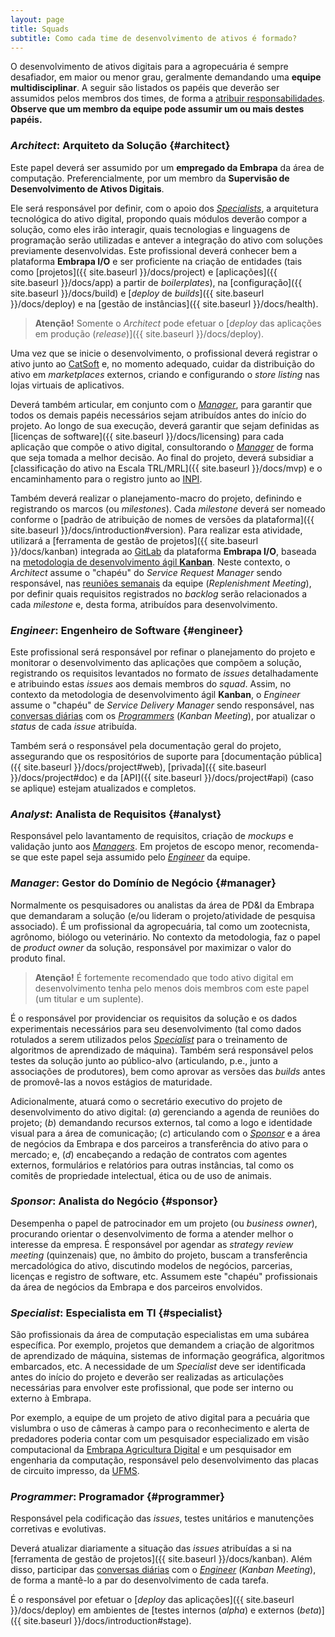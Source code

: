 ```yaml
---
layout: page
title: Squads
subtitle: Como cada time de desenvolvimento de ativos é formado?
---
```


O desenvolvimento de ativos digitais para a agropecuária é sempre desafiador, em maior ou menor grau, geralmente demandando uma **equipe multidisciplinar**. A seguir são listados os papéis que deverão ser assumidos pelos membros dos times, de forma a <u>atribuir responsabilidades</u>. **Observe que um membro da equipe pode assumir um ou mais destes papéis.**

### _Architect_: Arquiteto da Solução {#architect}

Este papel deverá ser assumido por um **empregado da Embrapa** da área de computação. Preferencialmente, por um membro da **Supervisão de Desenvolvimento de Ativos Digitais**.

Ele será responsável por definir, com o apoio dos [_Specialists_](#specialist), a arquitetura tecnológica do ativo digital, propondo quais módulos deverão compor a solução, como eles irão interagir, quais tecnologias e linguagens de programação serão utilizadas e antever a integração do ativo com soluções previamente desenvolvidas. Este profissional deverá conhecer bem a plataforma **Embrapa I/O** e ser proficiente na criação de entidades (tais como [projetos]({{ site.baseurl }}/docs/project) e [aplicações]({{ site.baseurl }}/docs/app) a partir de _boilerplates_), na [configuração]({{ site.baseurl }}/docs/build) e [_deploy_ de _builds_]({{ site.baseurl }}/docs/deploy) e na [gestão de instâncias]({{ site.baseurl }}/docs/health).

> **Atenção!** Somente o _Architect_ pode efetuar o [_deploy_ das aplicações em produção (_release_)]({{ site.baseurl }}/docs/deploy).

Uma vez que se inicie o desenvolvimento, o profissional deverá registrar o ativo junto ao [CatSoft](https://sistemas.sede.embrapa.br/catsoft/) e, no momento adequado, cuidar da distribuição do ativo em _marketplaces_ externos, criando e configurando o _store listing_ nas lojas virtuais de aplicativos.

Deverá também articular, em conjunto com o [_Manager_](#manager), para garantir que todos os demais papéis necessários sejam atribuídos antes do início do projeto. Ao longo de sua execução, deverá garantir que sejam definidas as [licenças de software]({{ site.baseurl }}/docs/licensing) para cada aplicação que compõe o ativo digital, consultorando o [_Manager_](#manager) de forma que seja tomada a melhor decisão. Ao final do projeto, deverá subsidiar a [classificação do ativo na Escala TRL/MRL]({{ site.baseurl }}/docs/mvp) e o encaminhamento para o registro junto ao [INPI](https://www.gov.br/inpi/pt-br).

Também deverá realizar o planejamento-macro do projeto, definindo e registrando os marcos (ou _milestones_). Cada _milestone_ deverá ser nomeado conforme o [padrão de atribuição de nomes de versões da plataforma]({{ site.baseurl }}/docs/introduction#version). Para realizar esta atividade, utilizará a [ferramenta de gestão de projetos]({{ site.baseurl }}/docs/kanban) integrada ao [GitLab](https://git.embrapa.br) da plataforma **Embrapa I/O**, baseada na [metodologia de desenvolvimento ágil **Kanban**](https://thomazribas.com/agile/kanban). Neste contexto, o _Architect_ assume o "chapéu" do _Service Request Manager_ sendo responsável, nas <u>reuniões semanais</u> da equipe (_Replenishment Meeting_), por definir quais requisitos registrados no _backlog_ serão relacionados a cada _milestone_ e, desta forma, atribuídos para desenvolvimento.

### _Engineer_: Engenheiro de Software {#engineer}

Este profissional será responsável por refinar o planejamento do projeto e monitorar o desenvolvimento das aplicações que compõem a solução, registrando os requisitos levantados no formato de _issues_ detalhadamente e atribuindo estas _issues_ aos demais membros do _squad_. Assim, no contexto da metodologia de desenvolvimento ágil **Kanban**, o _Engineer_ assume o "chapéu" de _Service Delivery Manager_ sendo responsável, nas <u>conversas diárias</u> com os [_Programmers_](#programmer) (_Kanban Meeting_), por atualizar o _status_ de cada _issue_ atribuída.

Também será o responsável pela documentação geral do projeto, assegurando que os respositórios de suporte para [documentação pública]({{ site.baseurl }}/docs/project#web), [privada]({{ site.baseurl }}/docs/project#doc) e da [API]({{ site.baseurl }}/docs/project#api) (caso se aplique) estejam atualizados e completos.

### _Analyst_: Analista de Requisitos {#analyst}

Responsável pelo lavantamento de requisitos, criação de _mockups_ e validação junto aos [_Managers_](#manager). Em projetos de escopo menor, recomenda-se que este papel seja assumido pelo [_Engineer_](#engineer) da equipe.

### _Manager_: Gestor do Domínio de Negócio {#manager}

Normalmente os pesquisadores ou analistas da área de PD&I da Embrapa que demandaram a solução (e/ou lideram o projeto/atividade de pesquisa associado). É um profissional da agropecuária, tal como um zootecnista, agrônomo, biólogo ou veterinário. No contexto da metodologia, faz o papel de _product owner_ da solução, responsável por maximizar o valor do produto final.

> **Atenção!** É fortemente recomendado que todo ativo digital em desenvolvimento tenha pelo menos dois membros com este papel (um titular e um suplente).

É o responsável por providenciar os requisitos da solução e os dados experimentais necessários para seu desenvolvimento (tal como dados rotulados a serem utilizados pelos [_Specialist_](#specialist) para o treinamento de algoritmos de aprendizado de máquina). Também será responsável pelos testes da solução junto ao público-alvo (articulando, p.e., junto a associações de produtores), bem como aprovar as versões das _builds_ antes de promovê-las a novos estágios de maturidade.

Adicionalmente, atuará como o secretário executivo do projeto de desenvolvimento do ativo digital: (_a_) gerenciando a agenda de reuniões do projeto; (_b_) demandando recursos externos, tal como a logo e identidade visual para a área de comunicação; (_c_) articulando com o [_Sponsor_](#sponsor) e a área de negócios da Embrapa e dos parceiros a transferência do ativo para o mercado; e, (_d_) encabeçando a redação de contratos com agentes externos, formulários e relatórios para outras instâncias, tal como os comitês de propriedade intelectual, ética ou de uso de animais.

### _Sponsor_: Analista do Negócio {#sponsor}

Desempenha o papel de patrocinador em um projeto (ou _business owner_), procurando orientar o desenvolvimento de forma a atender melhor o interesse da empresa. É responsável por agendar as _strategy review meeting_ (quinzenais) que, no âmbito do projeto, buscam a transferência mercadológica do ativo, discutindo modelos de negócios, parcerias, licenças e registro de software, etc. Assumem este "chapéu" profissionais da área de negócios da Embrapa e dos parceiros envolvidos.

### _Specialist_: Especialista em TI {#specialist}

São profissionais da área de computação especialistas em uma subárea específica. Por exemplo, projetos que demandem a criação de algoritmos de aprendizado de máquina, sistemas de informação geográfica, algoritmos embarcados, etc. A necessidade de um _Specialist_ deve ser identificada antes do início do projeto e deverão ser realizadas as articulações necessárias para envolver este profissional, que pode ser interno ou externo à Embrapa.

Por exemplo, a equipe de um projeto de ativo digital para a pecuária que vislumbra o uso de câmeras à campo para o reconhecimento e alerta de predadores poderia contar com um pesquisador especializado em visão computacional da [Embrapa Agricultura Digital](https://www.embrapa.br/agricultura-digital) e um pesquisador em engenharia da computação, responsável pelo desenvolvimento das placas de circuito impresso, da [UFMS](https://www.ufms.br/).

### _Programmer_: Programador {#programmer}

Responsável pela codificação das _issues_, testes unitários e manutenções corretivas e evolutivas.

Deverá atualizar diariamente a situação das _issues_ atribuídas a si na [ferramenta de gestão de projetos]({{ site.baseurl }}/docs/kanban). Além disso, participar das <u>conversas diárias</u> com o [_Engineer_](#engineer) (_Kanban Meeting_), de forma a mantê-lo a par do desenvolvimento de cada tarefa.

É o responsável por efetuar o [_deploy_ das aplicações]({{ site.baseurl }}/docs/deploy) em ambientes de [testes internos (_alpha_) e externos (_beta_)]({{ site.baseurl }}/docs/introduction#stage).
